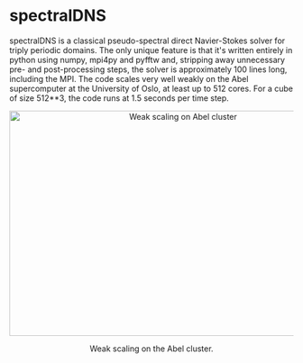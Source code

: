 spectralDNS
=======
spectralDNS is a classical pseudo-spectral direct Navier-Stokes solver for triply periodic domains. The only unique feature is that it's written entirely in python using numpy, mpi4py and pyfftw and, stripping away unnecessary pre- and post-processing steps, the solver is approximately 100 lines long, including the MPI. The code scales very well weakly on the Abel supercomputer at the University of Oslo, at least up to 512 cores. For a cube of size 512**3, the code runs at 1.5 seconds per time step.
<p align="center">
    <img src="https://raw.github.com/wiki/mikaem/spectralDNS/figs/weak_scaling_avg.png" width="600" height="400" alt="Weak scaling on Abel cluster"/>
</p>
<p align="center">
    Weak scaling on the Abel cluster.
</p>



